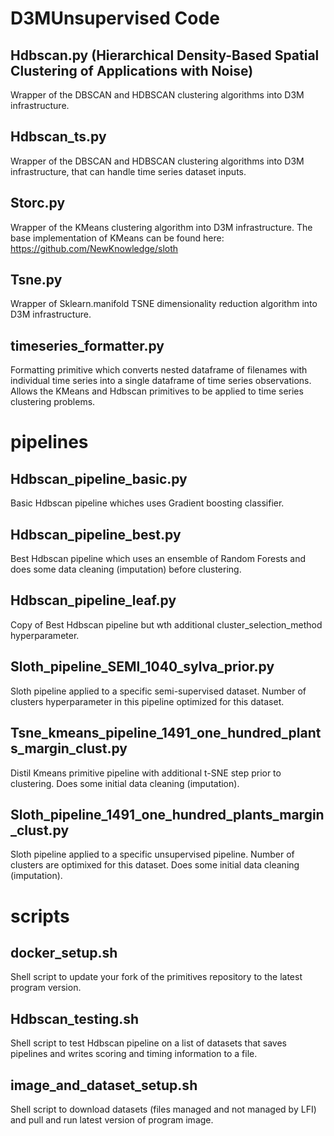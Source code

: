 # D3MUnsupervised Code

## Hdbscan.py (Hierarchical Density-Based Spatial Clustering of Applications with Noise)
Wrapper of the DBSCAN and HDBSCAN clustering algorithms into D3M infrastructure. 

## Hdbscan_ts.py 
Wrapper of the DBSCAN and HDBSCAN clustering algorithms into D3M infrastructure, that can handle time series dataset inputs. 

## Storc.py 
Wrapper of the KMeans clustering algorithm into D3M infrastructure. 
The base implementation of KMeans can be found here: https://github.com/NewKnowledge/sloth

## Tsne.py 
Wrapper of Sklearn.manifold TSNE dimensionality reduction algorithm into D3M infrastructure. 

## timeseries_formatter.py
Formatting primitive which converts nested dataframe of filenames with individual time series into a single dataframe of time series observations. 
Allows the KMeans and Hdbscan primitives to be applied to time series clustering problems. 

# pipelines

## Hdbscan_pipeline_basic.py
Basic Hdbscan pipeline whiches uses Gradient boosting classifier.

## Hdbscan_pipeline_best.py
Best Hdbscan pipeline which uses an ensemble of Random Forests and does some data cleaning (imputation) before clustering.

## Hdbscan_pipeline_leaf.py
Copy of Best Hdbscan pipeline but wth additional cluster_selection_method hyperparameter.

## Sloth_pipeline_SEMI_1040_sylva_prior.py
Sloth pipeline applied to a specific semi-supervised dataset. Number of clusters hyperparameter in this pipeline optimized for this dataset.

## Tsne_kmeans_pipeline_1491_one_hundred_plants_margin_clust.py
Distil Kmeans primitive pipeline with additional t-SNE step prior to clustering. Does some initial data cleaning (imputation).

## Sloth_pipeline_1491_one_hundred_plants_margin_clust.py
Sloth pipeline applied to a specific unsupervised pipeline. Number of clusters are optimixed for this dataset. Does some initial data cleaning (imputation).

# scripts

## docker_setup.sh
Shell script to update your fork of the primitives repository to the latest program version.

## Hdbscan_testing.sh
Shell script to test Hdbscan pipeline on a list of datasets that saves pipelines and writes scoring and timing information to a file.

## image_and_dataset_setup.sh
Shell script to download datasets (files managed and not managed by LFI) and pull and run latest version of program image. 
